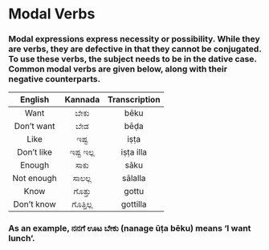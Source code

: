 # Modal Verbs

### Modal expressions express necessity or possibility. While they are verbs, they are defective in that they cannot be conjugated. To use these verbs, the subject needs to be in the dative case. Common modal verbs are given below, along with their negative counterparts.

|  English   |  Kannada  | Transcription |
|:----------:|:---------:|:-------------:|
|    Want    |   ಬೇಕು    |     bēku      |
| Don’t want |    ಬೇಡ    |     bēḍa      |
|    Like    |   ಇಷ್ಟ    |     iṣṭa      |
| Don’t like | ಇಷ್ಟ ಇಲ್ಲ |   iṣṭa illa   |
|   Enough   |   ಸಾಕು    |     sāku      |
| Not enough |  ಸಾಲಲ್ಲ   |    sālalla    |
|    Know    |  ಗೊತ್ತು   |     gottu     |
| Don’t know | ಗೊತ್ತಿಲ್ಲ |   gottilla    |

### As an example, ನನಗೆ ಊಟ ಬೇಕು (nanage ūṭa bēku) means ‘I want lunch’.
